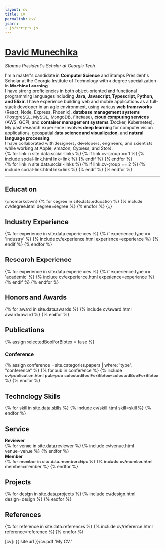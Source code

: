 ```yaml
---
layout: cv
title: CV
permalink: cv/
jsarr:
- js/scripts.js
---
```


<h1 id="cv-title"><a href="{{ site.url }}">David Munechika</a></h1>

<p id="cv-subtitle"><i>Stamps President's Scholar at Georgia Tech</i></p>

<div>
I'm a master's candidate in <b>Computer Science</b> and Stamps President's Scholar at the Georgia Institute of Technology with a degree specialization in <b>Machine Learning</b>.
</div>

<div class="cv-spacer"></div>

<div>
I have strong proficiencies in both object-oriented and functional programming languages including <b>Java, Javascript, Typescript, Python, and Elixir</b>. I have experience building web and mobile applications as a full-stack developer in an agile environment, using various <b>web frameworks</b> (React, Node, Express, Phoenix), <b>database management systems</b> (PostgreSQL, MySQL, MongoDB, Firebase), <b>cloud computing services</b> (AWS, GCP), and <b>container management systems</b> (Docker, Kubernetes). My past research experience involves <b>deep learning</b> for computer vision applications, geospatial <b>data science and visualization</b>, and <b>natural language processing</b>.
</div>

<div class="cv-spacer"></div>

<div>
I have collaborated with designers, developers, engineers, and scientists while working at Apple, Amazon, Cypress, and Stord.
</div>

<!-- <div class="cv-spacer"></div>

<div>
My research is supported by a NASA Space Technology Research Fellowship.
</div> -->

<div class="cv-spacer"></div>

<div class="cv-image-links-wrapper">
	<div class="cv-image-links">
		{% for link in site.data.social-links %}
			{% if link.cv-group == 1 %}
				{% include social-link.html link=link %}
			{% endif %}
		{% endfor %}
	</div>
	<div class="cv-image-links">
		{% for link in site.data.social-links %}
			{% if link.cv-group == 2 %}
				{% include social-link.html link=link %}
			{% endif %}
		{% endfor %}
	</div>
</div>

***

## Education

{::nomarkdown}
{% for degree in site.data.education %}
{% include cv/degree.html degree=degree %}
{% endfor %}
{:/}

## Industry Experience

{% for experience in site.data.experiences %}
{% if experience.type == 'industry' %}
{% include cv/experience.html experience=experience %}
{% endif %}
{% endfor %}

## Research Experience

{% for experience in site.data.experiences %}
{% if experience.type == 'academic' %}
{% include cv/experience.html experience=experience %}
{% endif %}
{% endfor %}

## Honors and Awards

{% for award in site.data.awards %}
{% include cv/award.html award=award %}
{% endfor %}

## Publications

{% assign selectedBoolForBibtex = false %}

### Conference

{% assign conference = site.categories.papers | where: 'type', "conference" %}
{% for pub in conference %}
{% include cv/publication.html pub=pub selectedBoolForBibtex=selectedBoolForBibtex %}
{% endfor %}

## Technology Skills

{% for skill in site.data.skills %}
{% include cv/skill.html skill=skill %}
{% endfor %}

## Service

<div class="cv-service-title"><b>Reviewer</b></div>
{% for venue in site.data.reviewer %}
{% include cv/venue.html venue=venue %}
{% endfor %}

<div class="cv-service-title"><b>Member</b></div>
{% for member in site.data.memberships %}
{% include cv/member.html member=member %}
{% endfor %}

## Projects

{% for design in site.data.projects %}
{% include cv/design.html design=design %}
{% endfor %}

## References

{% for reference in site.data.references %}
{% include cv/reference.html reference=reference %}
{% endfor %}


[cv]: {{ site.url }}/cv.pdf "My CV."

[poloclub]: http://poloclub.gatech.edu "Polo Club of Data Science"
[gt]: http://gatech.edu "Georgia Tech"
[cse]: http://cse.gatech.edu "GT Computational Science and Engineering"
[coc]: http://www.cc.gatech.edu "GT College of Computing"

[david]: http://davidmunechika.com "David Munechika"
[polo]: http://www.cc.gatech.edu/~dchau/ "Polo Chau"

[twitter]: https:/www.twitter.com/davidmunechika "@davidmunechika"
[github]: https:/www.github.com/davidmunechika "github.com/davidmunechika"

